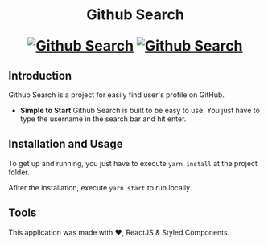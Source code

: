 <h1 align="center">
  <p align="center">Github Search</p>
  <a href="#"><img src="https://raw.githubusercontent.com/caraujo07/gitsearch/master/src/assets/Icons/github-serach.png" alt="Github Search"></a>
  <a href="#"><img src="https://raw.githubusercontent.com/caraujo07/gitsearch/master/src/assets/Icons/github-serach.png" alt="Github Search"></a>
</h1>

## Introduction

Github Search is a project for easily find user's profile on GitHub.

- **Simple to Start** Github Search is built to be easy to use. You just have to type the username in the search bar and hit enter.

## Installation and Usage

To get up and running, you just have to execute `yarn install` at the project folder.

Aflter the installation, execute `yarn start` to run locally.

## Tools

This application was made with ❤️, ReactJS & Styled Components.
